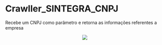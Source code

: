 # Crawller_SINTEGRA_CNPJ
Recebe um  CNPJ como parâmetro e retorna as informações referentes a empresa 


<p align="center">
  <a href="https://skillicons.dev">
    <img src="https://skillicons.dev/icons?i=java" />
  </a>
</p>
